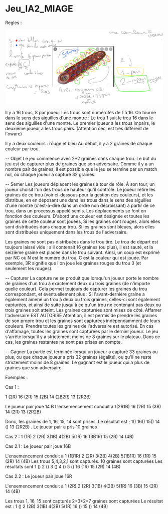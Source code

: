 # Jeu_IA2_MIAGE

Regles :

![alt text](https://github.com/El-S-IA2/Jeu_IA2_MIAGE/blob/main/Capture%20d%E2%80%99%C3%A9cran%202022-03-10%20153418.png?raw=true)


Il y a 16 trous, 8 par joueur
Les trous sont numérotés de 1 à 16. On tourne dans le sens des aiguilles d'une montre : Le trou 1 suit le trou 16 dans le sens des aiguilles d'une montre. 
Le premier joueur a les trous impairs, le deuxième joueur a les trous pairs.
(Attention ceci est très différent de l'oware)

Il y a deux couleurs : rouge et bleu
Au début, il y a 2 graines de chaque couleur par trou.

-- Objet
Le jeu commence avec 2+2 graines dans chaque trou. Le but du jeu est de capturer plus de graines que son adversaire. Comme il y a un nombre pair de graines, il est possible que le jeu se termine par un match nul, où chaque joueur a capturé 32 graines.

-- Semer
Les joueurs déplacent les graines à tour de rôle. À son tour, un joueur choisit l'un des trous de hauteur qu'il contrôle. Le joueur retire les graines de ce trou (voir ci-dessous pour la gestion des couleurs), et les distribue, en en déposant une dans les trous dans le sens des aiguilles d'une montre (c'est-à-dire dans un ordre non décroissant) à partir de ce trou, dans un processus appelé semis. 
Les déplacements se font en fonction des couleurs. D'abord une couleur est désignée et toutes les graines de cette couleur sont jouées, 
Si les graines sont rouges, alors elles sont distribuées dans chaque trou. Si les graines sont bleues, alors elles sont distribuées uniquement dans les trous de l'adversaire.

Les graines ne sont pas distribuées dans le trou tiré. Le trou de départ est toujours laissé vide ; s'il contenait 16 graines (ou plus), il est sauté, et la seizième graine est placée dans le trou suivant. 
Ainsi, un coup est exprimé par NC où N est le numéro du trou, C est la couleur qui est jouée.
Par exemple, 3R signifie que l'on joue les graines rouges du trou 3 (et seulement les rouges). 

-- Capturer
La capture ne se produit que lorsqu'un joueur porte le nombre de graines d'un trou à exactement deux ou trois graines (de n'importe quelle couleur). Cela permet toujours de capturer les graines du trou correspondant, et éventuellement plus : Si l'avant-dernière graine a également amené un trou à deux ou trois graines, celles-ci sont également capturées, et ainsi de suite jusqu'à ce qu'un trou ne contenant pas deux ou trois graines soit atteint. Les graines capturées sont mises de côté. Affamer l'adversaire EST AUTORISÉ
Attention, il est permis de prendre les graines de son propre trou et les graines sont capturées indépendamment de leurs couleurs.
Prendre toutes les graines de l'adversaire est autorisé. En cas d'affamage, toutes les graines sont capturées par le dernier joueur.
Le jeu s'arrête lorsqu'il y a strictement moins de 8 graines sur le plateau. Dans ce cas, les graines restantes ne sont pas prises en compte.

-- Gagner
La partie est terminée lorsqu'un joueur a capturé 33 graines ou plus, ou que chaque joueur a pris 32 graines (égalité), ou qu'il ne reste strictement moins de 8 graines. Le gagnant est le joueur qui a plus de graines que son adversaire.



Exemples :
 
Cas 1 :
 
1 (2R)
16 (2R) 15 (2B) 14 (2B2R) 13 (2R2B)
 
Le joueur pair joue 14 B
L'ensemencement conduit à
1(2R1B)
16 (2R) 15 (3B) 14 (2R) 13 (2R2B)
 
Donc, les graines de 1, 16, 15, 14 sont prises.
Le résultat est ;
1()
16() 15() 14 () 13 (2R2B) . Le joueur pair a pris 10 graines
 
Cas 2 :
1 (1R) 2 (2R) 3(1B) 4(2B) 5(1R)
16 (3B1R) 15 (2R) 14 (4B)
 
Cas 2.1 :
Le joueur pair joue 16B
 
L'ensemencement conduit à
1 (1B1R) 2 (2R) 3(2B) 4(2B) 5(1B1R)
16 (1R) 15 (2R) 14 (4B)
Les trous 5,4,3,2,1 sont capturés. 10 graines sont capturées
Les résultats sont
1 () 2 () 3 () 4 () 5 ()
16 (1R) 15 (2R) 14 (4B)
 
Cas 2.2 :
Le joueur pair joue 16R
 
L'ensemencement conduit à
1 (2R) 2 (2R) 3(1B) 4(2B) 5(1R)
16 (3B) 15 (2R) 14 (4B)
 
Les trous 1, 16, 15 sont capturés 2+3+2=7 graines sont capturées
Le résultat est :
1 () 2 (2B) 3(1B) 4(2B) 5(1R)
16 () 15 () 14 (4B)
